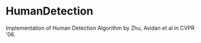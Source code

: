 HumanDetection
==============

Implementation of Human Detection Algorithm by Zhu, Avidan et al in CVPR '06.
